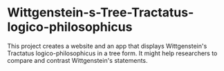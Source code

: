 # Wittgenstein-s-Tree-Tractatus-logico-philosophicus
This project creates a website and an app that displays Wittgenstein's Tractatus logico-philosophicus in a tree form. It might help researchers to compare and contrast Wittgenstein's statements.
